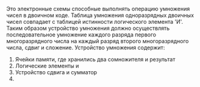 Это электронные схемы способные выполнять операцию умножения чисел в двоичном коде. Таблица умножения одноразрядных двоичных чисел совпадает с таблицей истинности логического элемента 'И'. Таким образом устройство умножения должно осуществлять последовательное умножение каждого разряда первого многоразрядного числа на каждый разряд второго многоразрядного числа, сдвиг и сложение. 
Устройство умножения содержит:
1. Ячейки памяти, где хранились два сомножителя и результат
2. Логические элементы и
3. Устройство сдвига и сумматор
4. 